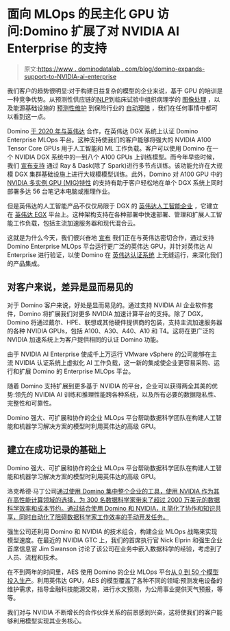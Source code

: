 # 面向 MLOps 的民主化 GPU 访问:Domino 扩展了对 NVIDIA AI Enterprise 的支持

> 原文:[https://www . dominodatalab . com/blog/domino-expands-support-to-NVIDIA-ai-enterprise](https://www.dominodatalab.com/blog/domino-expands-support-to-nvidia-ai-enterprise)

我们客户的趋势很明显:对于构建日益复杂的模型的企业来说，基于 GPU 的培训是一种竞争优势。从预测性供应链的[NLP](https://go.dominodatalab.com/how-lockheed-martin-is-pushing-the-boundaries-of-rocket-science-with-data-science-video)到临床试验中组织病理学的 [图像处理](https://www.youtube.com/watch?v=Sd_mCXYcPWk) ，以及能源基础设施的 [预测性维护](https://www.dominodatalab.com/resources/how-aes-went-from-zero-to-50-deployed-models/) 到保险行业的 [自动理赔](https://go.dominodatalab.com/solving-expert-problems-with-nlp-algorithms-in-insurance) ，我们在任何事情中都可以看到这一点。

Domino [于 2020 年与英伟达](https://www.dominodatalab.com/news/domino-data-lab-joins-nvidia-as-dgx-ready-software-program-partner/) 合作，在英伟达 DGX 系统上认证 Domino Enterprise MLOps 平台。这种支持使我们的客户能够将强大的 NVIDIA A100 Tensor Core GPUs 用于人工智能和 ML 工作负载。客户可以使用 Domino 在一个 NVIDIA DGX 系统中的一到八个 A100 GPUs 上训练模型。而今年早些时候，我们 [宣布支持](https://venturebeat.com/2021/04/14/domino-accelerates-mlops-with-new-nvidia-integrations/) 通过 Ray & Dask(除了 Spark)进行多节点训练。该功能允许在大规模 DGX 集群基础设施上进行大规模模型训练。此外，Domino 对 A100 GPU 中的 [NVIDIA 多实例 GPU (MIG)特性](https://www.nvidia.com/en-us/technologies/multi-instance-gpu/) 的支持有助于客户轻松地在单个 DGX 系统上同时部署多达 56 台笔记本电脑或推理作业。

但是英伟达的人工智能产品不仅仅局限于 DGX 的 [英伟达人工智能企业](https://nvda.ws/3CW2049) ，它建立在 [英伟达 EGX](https://www.nvidia.com/en-us/data-center/products/egx/) 平台上。这种架构支持在各种部署中快速部署、管理和扩展人工智能工作负载，包括主流加速服务器和现代混合云。

这就是为什么今天，我们很兴奋地 [宣布](https://nvidianews.nvidia.com/news/global-availability-of-nvidia-ai-enterprise-makes-ai-accessible-for-every-industry) 我们正在与英伟达密切合作，通过支持 Domino Enterprise MLOps 平台运行更广泛的英伟达 GPU，并针对英伟达 AI Enterprise 进行验证，以使 Domino 在 [英伟达认证系统](https://www.nvidia.com/en-us/data-center/products/certified-systems/) 上无缝运行，来深化我们的产品集成。

## 对客户来说，差异是显而易见的

对于 Domino 客户来说，好处是显而易见的。通过支持 NVIDIA AI 企业软件套件，Domino 将扩展我们对更多 NVIDIA 加速计算平台的支持。除了 DGX，Domino 将通过戴尔、HPE、联想或其他硬件提供商的包装，支持主流加速服务器的各种 NVIDIA GPUs，包括 A100、A30、A40、A10 和 T4。这将在更广泛的 NVIDIA 加速系统上为客户提供相同的认证 Domino 功能。

由于 NVIDIA AI Enterprise 使成千上万运行 VMware vSphere 的公司能够在主流 NVIDIA 认证系统上虚拟化 AI 工作负载，这一新的集成使企业更容易采购、运行和扩展 Domino 的 Enterprise MLOps 平台。

随着 Domino 支持扩展到更多基于 NVIDIA 的平台，企业可以获得两全其美的优势:领先的 NVIDIA AI 训练和推理性能跨各种系统，以及所有必要的数据隐私性、完整性和可靠性。

Domino 强大、可扩展和协作的企业 MLOps 平台帮助数据科学团队在构建人工智能和机器学习解决方案的模型时利用英伟达的高级 GPU。

## 建立在成功记录的基础上

Domino 强大、可扩展和协作的企业 MLOps 平台帮助数据科学团队在构建人工智能和机器学习解决方案的模型时利用英伟达的高级 GPU。

洛克希德·马丁公司[通过使用 Domino 集中整个企业的工具，使用 NVIDIA 作为其在高性能计算领域的选择，为 300 名数据科学家带来了超过 2000 万美元的数据科学效率和成本节约。通过结合使用 Domino 和 NVIDIA，it 简化了协作和知识共享，同时自动化了阻碍数据科学家工作效率的手动开发任务。](/customers/lockheed-martin)

强生公司还利用 Domino 和 NVIDIA 的技术组合，构建企业 MLOps 战略来实现模型速度。在最近的 NVIDIA GTC 上，我们的首席执行官 Nick Elprin 和强生企业首席信息官 Jim Swanson 讨论了该公司在业务中嵌入数据科学的经验，考虑到了人员、流程和技术。

在不到两年的时间里，AES 使用 Domino 的企业 MLOps 平台[从 0 到 50 个模型投入生产](/resources/how-aes-went-from-zero-to-50-deployed-models/)。利用英伟达 GPU，AES 的模型覆盖了各种不同的领域:预测发电设备的维护需求，指导金融科技能源交易，进行水文预测，为公用事业提供天气预报，等等。

我们对与 NVIDIA 不断增长的合作伙伴关系的前景感到兴奋，这将使我们的客户能够利用模型实现其业务核心。